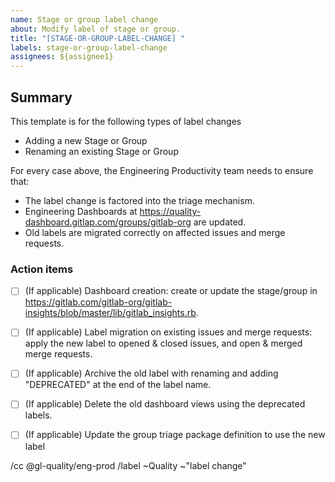 ```yaml
---
name: Stage or group label change
about: Modify label of stage or group.
title: "[STAGE-OR-GROUP-LABEL-CHANGE] "
labels: stage-or-group-label-change
assignees: ${assignee1}
---
```


## Summary

This template is for the following types of label changes

* Adding a new Stage or Group
* Renaming an existing Stage or Group

For every case above, the Engineering Productivity team needs to ensure that:

* The label change is factored into the triage mechanism.
* Engineering Dashboards at <https://quality-dashboard.gitlap.com/groups/gitlab-org> are updated.
* Old labels are migrated correctly on affected issues and merge requests.

### Action items

* [ ] (If applicable) Dashboard creation: create or update the stage/group in <https://gitlab.com/gitlab-org/gitlab-insights/blob/master/lib/gitlab_insights.rb>.
* [ ] (If applicable) Label migration on existing issues and merge requests: apply the new label to opened & closed issues, and open & merged merge requests.
* [ ] (If applicable) Archive the old label with renaming and adding "DEPRECATED" at the end of the label name.
* [ ] (If applicable) Delete the old dashboard views using the deprecated labels.
* [ ] (If applicable) Update the group triage package definition to use the new label


/cc @gl-quality/eng-prod
/label ~Quality ~"label change"
